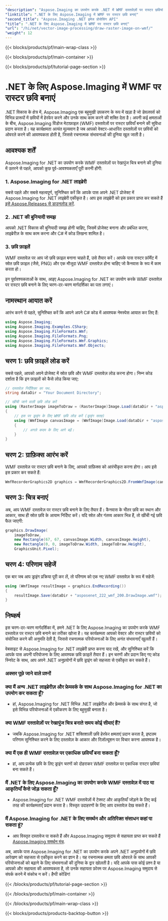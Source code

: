 ```yaml
---
"description": "Aspose.Imaging का उपयोग करके .NET में WMF दस्तावेज़ों पर रास्टर छवियाँ बनाना सीखें। रचनात्मक छवि ओवरले के साथ अपने .NET प्रोजेक्ट को बेहतर बनाएँ।"
"linktitle": ".NET के लिए Aspose.Imaging में WMF पर रास्टर छवि बनाएं"
"second_title": "Aspose.Imaging .NET इमेज प्रोसेसिंग API"
"title": ".NET के लिए Aspose.Imaging में WMF पर रास्टर छवि बनाएं"
"url": "/hi/net/vector-image-processing/draw-raster-image-on-wmf/"
"weight": 12
---
```


{{< blocks/products/pf/main-wrap-class >}}

{{< blocks/products/pf/main-container >}}

{{< blocks/products/pf/tutorial-page-section >}}

# .NET के लिए Aspose.Imaging में WMF पर रास्टर छवि बनाएं


.NET विकास के क्षेत्र में, Aspose.Imaging एक बहुमुखी उपकरण के रूप में खड़ा है जो डेवलपर्स को विभिन्न प्रारूपों में छवियों में हेरफेर करने और उनके साथ काम करने की शक्ति देता है। अपनी कई क्षमताओं के बीच, Aspose.Imaging विंडोज मेटाफ़ाइल (WMF) दस्तावेज़ों पर रास्टर छवियाँ बनाने की सुविधा प्रदान करता है। यह कार्यक्षमता अत्यंत मूल्यवान है जब आपको वेक्टर-आधारित दस्तावेज़ों पर छवियों को ओवरले करने की आवश्यकता होती है, जिससे रचनात्मक संभावनाओं की दुनिया खुल जाती है।

## आवश्यक शर्तें

Aspose.Imaging for .NET का उपयोग करके WMF दस्तावेज़ों पर रेखापुंज चित्र बनाने की दुनिया में उतरने से पहले, आपको कुछ पूर्व-आवश्यकताएँ पूरी करनी होंगी:

### 1. Aspose.Imaging for .NET लाइब्रेरी

सबसे पहले और सबसे महत्वपूर्ण, सुनिश्चित करें कि आपके पास अपने .NET प्रोजेक्ट में Aspose.Imaging for .NET लाइब्रेरी एकीकृत है। आप इस लाइब्रेरी को इस प्रकार प्राप्त कर सकते हैं [इसे Aspose.Releases से डाउनलोड करें](https://releases.aspose.com/imaging/net/).

### 2. .NET की बुनियादी समझ

आपको .NET विकास की बुनियादी समझ होनी चाहिए, जिसमें प्रोजेक्ट बनाना और प्रबंधित करना, लाइब्रेरीज़ के साथ काम करना और C# में कोड लिखना शामिल है।

### 3. छवि फ़ाइलें

WMF दस्तावेज़ पर आप जो छवि फ़ाइल बनाना चाहते हैं, उसे तैयार करें। आपके पास रास्टर फ़ॉर्मेट में स्रोत छवि फ़ाइल (जैसे, PNG) और एक मौजूदा WMF दस्तावेज़ होना चाहिए जो कैनवास के रूप में काम करता हो।

इन पूर्वावश्यकताओं के साथ, आइए Aspose.Imaging for .NET का उपयोग करके WMF दस्तावेज़ पर रास्टर छवि बनाने के लिए चरण-दर-चरण मार्गदर्शिका का पता लगाएं।

## नामस्थान आयात करें

आरंभ करने से पहले, सुनिश्चित करें कि आपने अपने C# कोड में आवश्यक नेमस्पेस आयात कर लिए हैं:

```csharp
using Aspose.Imaging;
using Aspose.Imaging.Examples.CSharp;
using Aspose.Imaging.FileFormats.Wmf;
using Aspose.Imaging.FileFormats.Png;
using Aspose.Imaging.FileFormats.Wmf.Graphics;
using Aspose.Imaging.FileFormats.Wmf.Objects;
```

## चरण 1: छवि फ़ाइलें लोड करें

सबसे पहले, आपको अपने प्रोजेक्ट में स्रोत छवि और WMF दस्तावेज़ लोड करना होगा। निम्न कोड दर्शाता है कि इन फ़ाइलों को कैसे लोड किया जाए:

```csharp
// दस्तावेज़ निर्देशिका का पथ.
string dataDir = "Your Document Directory";

// खींची जाने वाली छवि लोड करें
using (RasterImage imageToDraw = (RasterImage)Image.Load(dataDir + "asposenet_220_src01.png"))
{
    // इस पर ड्राइंग के लिए WMF छवि लोड करें (ड्राइंग सतह)
    using (WmfImage canvasImage = (WmfImage)Image.Load(dataDir + "asposenet_222_wmf_200.wmf"))
    {
        // अगले कदम के लिए आगे बढ़ें।
    }
}
```

## चरण 2: ग्राफ़िक्स आरंभ करें

WMF दस्तावेज़ पर रास्टर छवि बनाने के लिए, आपको ग्राफ़िक्स को आरंभीकृत करना होगा। आप इसे इस प्रकार कर सकते हैं:

```csharp
WmfRecorderGraphics2D graphics = WmfRecorderGraphics2D.FromWmfImage(canvasImage);
```

## चरण 3: चित्र बनाएं

अब, आप WMF दस्तावेज़ पर रास्टर छवि बनाने के लिए तैयार हैं। कैनवास के भीतर छवि का स्थान और आकार, साथ ही स्रोत छवि के आयाम निर्दिष्ट करें। यदि स्रोत और गंतव्य आकार भिन्न हैं, तो खींची गई छवि फैल जाएगी:

```csharp
graphics.DrawImage(
    imageToDraw,
    new Rectangle(67, 67, canvasImage.Width, canvasImage.Height),
    new Rectangle(0, 0, imageToDraw.Width, imageToDraw.Height),
    GraphicsUnit.Pixel);
```

## चरण 4: परिणाम सहेजें

एक बार जब आप ड्राइंग प्रक्रिया पूरी कर लें, तो परिणाम को एक नए WMF दस्तावेज़ के रूप में सहेजें:

```csharp
using (WmfImage resultImage = graphics.EndRecording())
{
    resultImage.Save(dataDir + "asposenet_222_wmf_200.DrawImage.wmf");
}
```

## निष्कर्ष

इस चरण-दर-चरण मार्गदर्शिका में, हमने .NET के लिए Aspose.Imaging का उपयोग करके WMF दस्तावेज़ पर रास्टर छवि बनाने का तरीका खोजा है। यह कार्यक्षमता आपको वेक्टर और रास्टर छवियों को संयोजित करने की अनुमति देती है, जिससे रचनात्मक परियोजनाओं के लिए अनंत संभावनाएँ खुलती हैं।

वेबसाइट से Aspose.Imaging for .NET लाइब्रेरी प्राप्त करना याद रखें, और सुनिश्चित करें कि आपके पास अपनी परियोजना के लिए आवश्यक छवि फ़ाइलें तैयार हैं। इन चरणों और प्रदान किए गए कोड स्निपेट के साथ, आप अपने .NET अनुप्रयोगों में छवि ड्राइंग को सहजता से एकीकृत कर सकते हैं।

### अक्सर पूछे जाने वाले प्रश्नों

### क्या मैं अन्य .NET लाइब्रेरीज़ और फ्रेमवर्क के साथ Aspose.Imaging for .NET का उपयोग कर सकता हूँ?
   - हां, Aspose.Imaging for .NET विभिन्न .NET लाइब्रेरीज़ और फ्रेमवर्क के साथ संगत है, जो इसे विभिन्न परियोजनाओं में एकीकरण के लिए बहुमुखी बनाता है।

### क्या WMF दस्तावेज़ों पर रेखापुंज चित्र बनाते समय कोई सीमाएं हैं?
   - जबकि Aspose.Imaging for .NET शक्तिशाली छवि हेरफेर क्षमताएं प्रदान करता है, इष्टतम परिणाम सुनिश्चित करने के लिए दस्तावेज़ के आकार और रिज़ॉल्यूशन पर विचार करना आवश्यक है।

### क्या मैं एक ही WMF दस्तावेज़ पर एकाधिक छवियाँ बना सकता हूँ?
   - हां, आप प्रत्येक छवि के लिए ड्राइंग चरणों को दोहराकर WMF दस्तावेज़ पर एकाधिक रास्टर छवियां बना सकते हैं।

### मैं .NET के लिए Aspose.Imaging का उपयोग करके WMF दस्तावेज़ में पाठ या आकृतियाँ कैसे जोड़ सकता हूँ?
   - Aspose.Imaging for .NET WMF दस्तावेज़ों में टेक्स्ट और आकृतियाँ जोड़ने के लिए कई तरह की कार्यक्षमताएँ प्रदान करता है। विस्तृत उदाहरणों के लिए आप दस्तावेज़ देख सकते हैं।

### मैं Aspose.Imaging for .NET के लिए समर्थन और अतिरिक्त संसाधन कहां पा सकता हूं?
   - आप विस्तृत दस्तावेज पा सकते हैं और Aspose.Imaging समुदाय से सहायता प्राप्त कर सकते हैं [Aspose.Imaging समर्थन मंच](https://forum.aspose.com/).


अब, आपके पास Aspose.Imaging for .NET का उपयोग करके अपने .NET अनुप्रयोगों में छवि आरेखण को सहजता से एकीकृत करने का ज्ञान है। यह रचनात्मक क्षमता छवि ओवरले के साथ आपकी परियोजनाओं को बढ़ाने के लिए संभावनाओं की दुनिया के द्वार खोलती है। यदि आपके पास कोई प्रश्न है या आपको और सहायता की आवश्यकता है, तो उनके सहायता फ़ोरम पर Aspose.Imaging समुदाय से संपर्क करने में संकोच न करें। हैप्पी कोडिंग!


{{< /blocks/products/pf/tutorial-page-section >}}

{{< /blocks/products/pf/main-container >}}

{{< /blocks/products/pf/main-wrap-class >}}

{{< blocks/products/products-backtop-button >}}